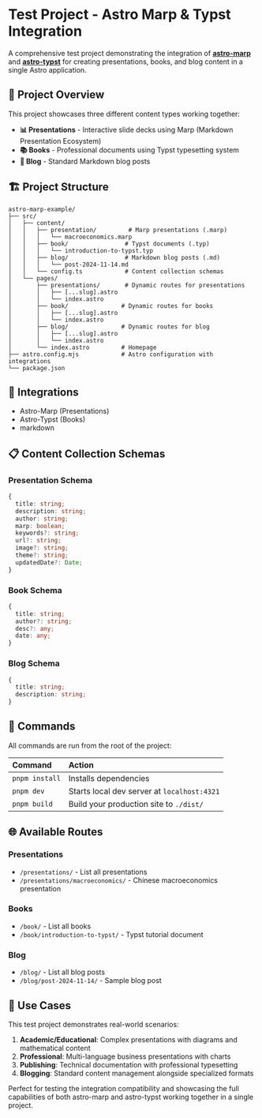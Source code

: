 # Test Project - Astro Marp & Typst Integration

A comprehensive test project demonstrating the integration of **[astro-marp](https://github.com/astro-marp/astro-marp)** and **[astro-typst](https://github.com/OverflowCat/astro-typst)** for creating presentations, books, and blog content in a single Astro application.

## 🚀 Project Overview

This project showcases three different content types working together:

- **📊 Presentations** - Interactive slide decks using Marp (Markdown Presentation Ecosystem)
- **📚 Books** - Professional documents using Typst typesetting system
- **📝 Blog** - Standard Markdown blog posts

## 🏗 Project Structure

```text
astro-marp-example/
├── src/
│   ├── content/
│   │   ├── presentation/         # Marp presentations (.marp)
│   │   │   └── macroeconomics.marp
│   │   ├── book/                # Typst documents (.typ)
│   │   │   └── introduction-to-typst.typ
│   │   ├── blog/                # Markdown blog posts (.md)
│   │   │   └── post-2024-11-14.md
│   │   └── config.ts            # Content collection schemas
│   └── pages/
│       ├── presentations/       # Dynamic routes for presentations
│       │   ├── [...slug].astro
│       │   └── index.astro
│       ├── book/               # Dynamic routes for books
│       │   ├── [...slug].astro
│       │   └── index.astro
│       ├── blog/               # Dynamic routes for blog
│       │   ├── [...slug].astro
│       │   └── index.astro
│       └── index.astro         # Homepage
├── astro.config.mjs            # Astro configuration with integrations
└── package.json
```

## 🔌 Integrations

- Astro-Marp (Presentations)
- Astro-Typst (Books)
- markdown

## 📋 Content Collection Schemas

### Presentation Schema
```typescript
{
  title: string;
  description: string;
  author: string;
  marp: boolean;
  keywords?: string;
  url?: string;
  image?: string;
  theme?: string;
  updatedDate?: Date;
}
```

### Book Schema
```typescript
{
  title: string;
  author?: string;
  desc?: any;
  date: any;
}
```

### Blog Schema
```typescript
{
  title: string;
  description: string;
}
```


## 🧞 Commands

All commands are run from the root of the project:

| Command                | Action                                           |
| :--------------------- | :----------------------------------------------- |
| `pnpm install`          | Installs dependencies                            |
| `pnpm dev`          | Starts local dev server at `localhost:4321`     |
| `pnpm build`        | Build your production site to `./dist/`         |

## 🌐 Available Routes

### Presentations
- `/presentations/` - List all presentations
- `/presentations/macroeconomics/` - Chinese macroeconomics presentation

### Books
- `/book/` - List all books
- `/book/introduction-to-typst/` - Typst tutorial document

### Blog
- `/blog/` - List all blog posts
- `/blog/post-2024-11-14/` - Sample blog post


## 🎯 Use Cases

This test project demonstrates real-world scenarios:

1. **Academic/Educational**: Complex presentations with diagrams and mathematical content
2. **Professional**: Multi-language business presentations with charts
3. **Publishing**: Technical documentation with professional typesetting
4. **Blogging**: Standard content management alongside specialized formats

Perfect for testing the integration compatibility and showcasing the full capabilities of both astro-marp and astro-typst working together in a single project.
